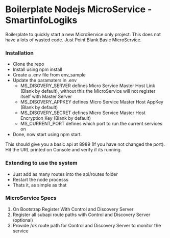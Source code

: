 # Boilerplate Nodejs MicroService - SmartinfoLogiks

Boilerplate to quickly start a new MicroService only project. This does not have a lots of wasted code. Just Point Blank Basic MicroService.

### Installation
+ Clone the repo
+ Install using npm install
+ Create a .env file from env_sample
+ Update the paramaters in .env
    + MS_DISOVERY_SERVER defines Micro Service Master Host Link (Blank by default), without this the MicroService will not register itself with Master Server
    + MS_DISOVERY_APPKEY defines Micro Service Master Host AppKey (Blank by default)
    + MS_DISOVERY_SECRET defines Micro Service Master Host Encryption Key (Blank by default)
    + MS_CURRENT_PORT defines which port to run the current services on
+ Done, now start using npm start. 

This should give you a basic api at 8989 (If you have not changed the port). Hit the URL printed on Console and verify if its running.

### Extending to use the system
+ Just add as many routes into the api/routes folder
+ Restart the node processs
+ Thats it, as simple as that

### MicroService Specs
1. On Bootstrap Register With Control and Discovery Server
2. Register all subapi route paths with Control and Discovery Server (optional)
3. Provide /ok route path for Control and Discovery Server to monitor the service
